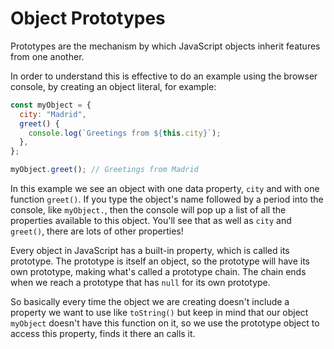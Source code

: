 # Object Prototypes

Prototypes are the mechanism by which JavaScript objects inherit features from one another.

In order to understand this is effective to do an example using the browser console, by creating an object literal, for example:

```js
const myObject = {
  city: "Madrid",
  greet() {
    console.log(`Greetings from ${this.city}`);
  },
};

myObject.greet(); // Greetings from Madrid
```

In this example we see an object with one data property, `city` and with one function `greet()`.
If you type the object's name followed by a period into the console, like `myObject.`, then the console will pop up a list of all the properties available to this object. You'll see that as well as `city` and `greet()`, there are lots of other properties!

Every object in JavaScript has a built-in property, which is called its prototype. The prototype is itself an object, so the prototype will have its own prototype, making what's called a prototype chain. The chain ends when we reach a prototype that has `null` for its own prototype.

So basically every time the object we are creating doesn't include a property we want to use like `toString()` but keep in mind that our object `myObject` doesn't have this function on it, so we use the prototype object to access this property, finds it there an calls it.